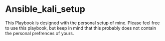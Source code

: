 # Ansible_kali_setup

This Playbook is designed with the personal setup of mine. Please feel free to use this playbook, but keep in mind that this probably does not contain the personal prefrences of yours. 

